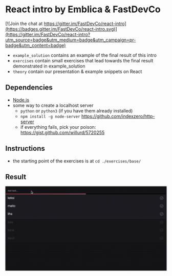 # React intro by Emblica & FastDevCo

[![Join the chat at https://gitter.im/FastDevCo/react-intro](https://badges.gitter.im/FastDevCo/react-intro.svg)](https://gitter.im/FastDevCo/react-intro?utm_source=badge&utm_medium=badge&utm_campaign=pr-badge&utm_content=badge)

* `example_solution` contains an example of the final result of this intro
* `exercises` contain small exercises that lead towards the final result demonstrated in example_solution
* `theory` contain our presentation & example snippets on React


## Dependencies

* [Node.js](https://nodejs.org/en/download/package-manager/)
* some way to create a localhost server
  * `python` or `python3` (if you have them already installed)
  * `npm install -g node-server` https://github.com/indexzero/http-server
  * if everything fails, pick your poison: https://gist.github.com/willurd/5720255

## Instructions

* the starting point of the exercises is at `cd ./exercises/base/`

## Result
![Giffu](https://raw.githubusercontent.com/FastDevCo/react-intro/master/todo.gif)
